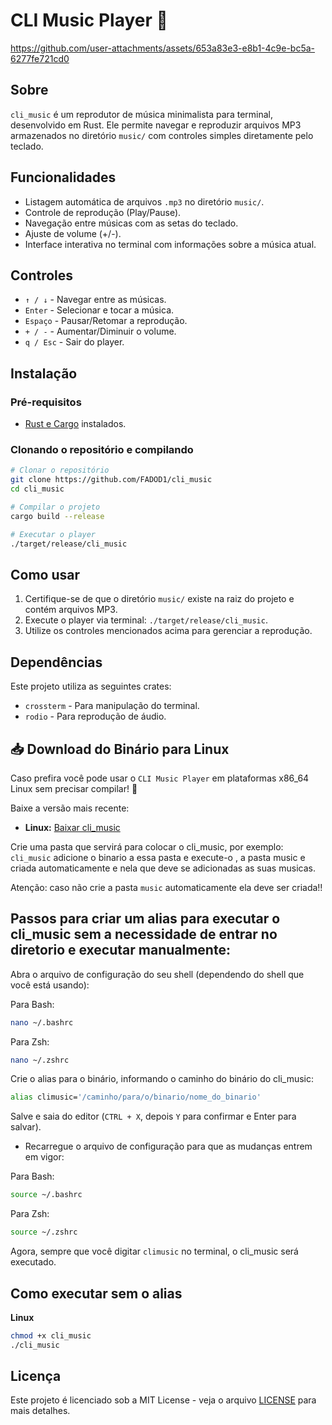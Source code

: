 # CLI Music Player 🎵



https://github.com/user-attachments/assets/653a83e3-e8b1-4c9e-bc5a-6277fe721cd0



## Sobre
`cli_music` é um reprodutor de música minimalista para terminal, desenvolvido em Rust. Ele permite navegar e reproduzir arquivos MP3 armazenados no diretório `music/` com controles simples diretamente pelo teclado.

## Funcionalidades
- Listagem automática de arquivos `.mp3` no diretório `music/`.
- Controle de reprodução (Play/Pause).
- Navegação entre músicas com as setas do teclado.
- Ajuste de volume (+/-).
- Interface interativa no terminal com informações sobre a música atual.

## Controles
- `↑ / ↓` - Navegar entre as músicas.
- `Enter` - Selecionar e tocar a música.
- `Espaço` - Pausar/Retomar a reprodução.
- `+ / -` - Aumentar/Diminuir o volume.
- `q / Esc` - Sair do player.

## Instalação
### Pré-requisitos
- [Rust e Cargo](https://www.rust-lang.org/tools/install) instalados.

### Clonando o repositório e compilando
```sh
# Clonar o repositório
git clone https://github.com/FADOD1/cli_music
cd cli_music

# Compilar o projeto
cargo build --release

# Executar o player
./target/release/cli_music
```

## Como usar
1. Certifique-se de que o diretório `music/` existe na raiz do projeto e contém arquivos MP3.
2. Execute o player via terminal: `./target/release/cli_music`.
3. Utilize os controles mencionados acima para gerenciar a reprodução.

## Dependências
Este projeto utiliza as seguintes crates:
- `crossterm` - Para manipulação do terminal.
- `rodio` - Para reprodução de áudio.




## 📥 Download do Binário para Linux

Caso prefira você pode usar o `CLI Music Player` em plataformas x86_64 Linux sem precisar compilar! 🎵  

Baixe a versão mais recente:  
- **Linux:** [Baixar cli_music](https://github.com/FADOD1/cli_music/releases/tag/v2.0.0)

Crie uma pasta que servirá para colocar o cli_music, por exemplo: `cli_music`
adicione o binario a essa pasta e execute-o , a pasta music e criada automaticamente e nela que deve
se adicionadas as suas musicas.

Atenção: caso não crie a pasta `music` automaticamente ela deve ser criada!!











## Passos para criar um alias para executar o cli_music sem a necessidade de entrar no diretorio e executar manualmente:

Abra o arquivo de configuração do seu shell (dependendo do shell que você está usando):

Para Bash:

```sh
nano ~/.bashrc
```

Para Zsh:

```sh
nano ~/.zshrc

```

Crie o alias para o binário, informando o caminho do binário do cli_music:

```sh
alias climusic='/caminho/para/o/binario/nome_do_binario'
```

Salve e saia do editor (`CTRL + X`, depois `Y` para confirmar e Enter para salvar).

- Recarregue o arquivo de configuração para que as mudanças entrem em vigor:

Para Bash:

```sh
source ~/.bashrc
```

Para Zsh:

```sh
source ~/.zshrc
```

Agora, sempre que você digitar `climusic` no terminal, o cli_music será executado.



## **Como executar sem o alias**
 **Linux**
```sh
chmod +x cli_music
./cli_music
```










## Licença
Este projeto é licenciado sob a MIT License - veja o arquivo [LICENSE](LICENSE) para mais detalhes.

